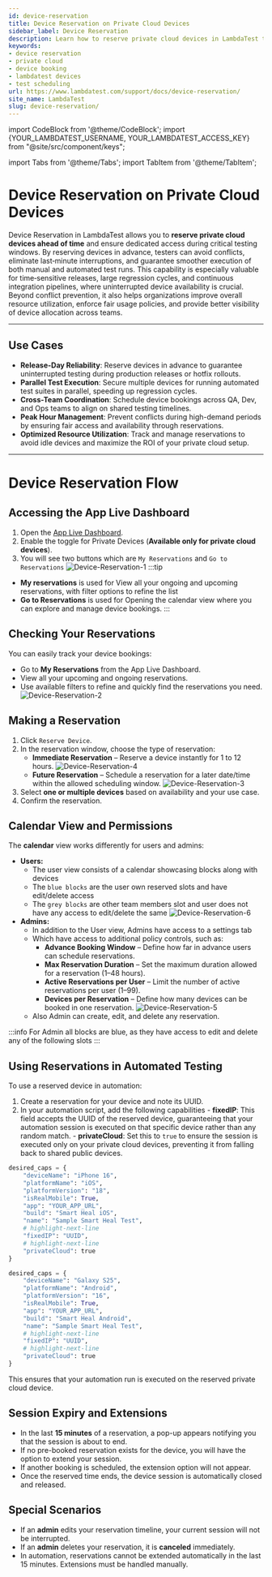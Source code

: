 ```yaml
---
id: device-reservation
title: Device Reservation on Private Cloud Devices
sidebar_label: Device Reservation
description: Learn how to reserve private cloud devices in LambdaTest to ensure uninterrupted testing, fair access, and conflict-free usage across your team.
keywords: 
- device reservation
- private cloud
- device booking
- lambdatest devices
- test scheduling
url: https://www.lambdatest.com/support/docs/device-reservation/
site_name: LambdaTest
slug: device-reservation/
---
```

import CodeBlock from '@theme/CodeBlock';
import {YOUR_LAMBDATEST_USERNAME, YOUR_LAMBDATEST_ACCESS_KEY} from "@site/src/component/keys";

import Tabs from '@theme/Tabs';
import TabItem from '@theme/TabItem';

<script type="application/ld+json"
      dangerouslySetInnerHTML={{ __html: JSON.stringify({
       "@context": "https://schema.org",
        "@type": "BreadcrumbList",
        "itemListElement": [{
          "@type": "ListItem",
          "position": 1,
          "name": "Home",
          "item": "https://www.lambdatest.com"
        },{
          "@type": "ListItem",
          "position": 2,
          "name": "Support",
          "item": "https://www.lambdatest.com/support/docs/"
        },{
          "@type": "ListItem",
          "position": 3,
          "name": "Python With Appium",
          "item": "https://www.lambdatest.com/support/docs/appium-python/"
        }]
      })
    }}
></script>

# Device Reservation on Private Cloud Devices

Device Reservation in LambdaTest allows you to **reserve private cloud devices ahead of time** and ensure dedicated access during critical testing windows. By reserving devices in advance, testers can avoid conflicts, eliminate last‑minute interruptions, and guarantee smoother execution of both manual and automated test runs. This capability is especially valuable for time‑sensitive releases, large regression cycles, and continuous integration pipelines, where uninterrupted device availability is crucial. Beyond conflict prevention, it also helps organizations improve overall resource utilization, enforce fair usage policies, and provide better visibility of device allocation across teams.

---

## Use Cases 

- **Release-Day Reliability**: Reserve devices in advance to guarantee uninterrupted testing during production releases or hotfix rollouts.  
- **Parallel Test Execution**: Secure multiple devices for running automated test suites in parallel, speeding up regression cycles.  
- **Cross-Team Coordination**: Schedule device bookings across QA, Dev, and Ops teams to align on shared testing timelines.  
- **Peak Hour Management**: Prevent conflicts during high-demand periods by ensuring fair access and availability through reservations.  
- **Optimized Resource Utilization**: Track and manage reservations to avoid idle devices and maximize the ROI of your private cloud setup.

---
# Device Reservation Flow 

## Accessing the App Live Dashboard
1. Open the [App Live Dashboard](https://applive.lambdatest.com/app).
2. Enable the toggle for Private Devices (**Available only for private cloud devices**).
3. You will see two buttons which are `My Reservations` and `Go to Reservations`
![Device-Reservation-1](../assets/images/real-device-app-testing/Device-Reservations/Device-Reservation1.png)
:::tip
- **My reservations** is used for View all your ongoing and upcoming reservations, with filter options to refine the list
- **Go to Reservations** is used for Opening the calendar view where you can explore and manage device bookings.
:::

## Checking Your Reservations

You can easily track your device bookings:
- Go to **My Reservations** from the App Live Dashboard.
- View all your upcoming and ongoing reservations.
- Use available filters to refine and quickly find the reservations you need.
![Device-Reservation-2](../assets/images/real-device-app-testing/Device-Reservations/.Device-Reservation2.png)

## Making a Reservation
1. Click `Reserve Device`.
2. In the reservation window, choose the type of reservation:
   - **Immediate Reservation** – Reserve a device instantly for 1 to 12 hours.
      ![Device-Reservation-4](../assets/images/real-device-app-testing/Device-Reservations/Device-Reservation4.png)
   - **Future Reservation** – Schedule a reservation for a later date/time within the allowed scheduling window.
   ![Device-Reservation-3](../assets/images/real-device-app-testing/Device-Reservations/Device-Reservation3.png)
3. Select **one or multiple devices** based on availability and your use case.
4. Confirm the reservation.

## Calendar View and Permissions
The **calendar** view works differently for users and admins:
- **Users:**
  - The user view consists of a calendar showcasing blocks along with devices
  - The `blue blocks` are the user own reserved slots and have edit/delete access
  - The `grey blocks` are other team members slot and user does not have any access to edit/delete the same
     ![Device-Reservation-6](../assets/images/real-device-app-testing/Device-Reservations/Device-reservations-User.png)
- **Admins:**
  - In addition to the User view, Admins have access to a settings tab
  - Which have access to additional policy controls, such as:
    - **Advance Booking Window** – Define how far in advance users can schedule reservations.
    - **Max Reservation Duration** – Set the maximum duration allowed for a reservation (1–48 hours).
    - **Active Reservations per User** – Limit the number of active reservations per user (1–99).
    - **Devices per Reservation** – Define how many devices can be booked in one reservation.
   ![Device-Reservation-5](../assets/images/real-device-app-testing/Device-Reservations/Device-Reservation5.png)
  - Also Admin can create, edit, and delete any reservation.

:::info
For Admin all blocks are blue, as they have access to edit and delete any of the following slots 
:::
## Using Reservations in Automated Testing

To use a reserved device in automation:
1. Create a reservation for your device and note its UUID.
2. In your automation script, add the following capabilities 
        - **fixedIP**: This field accepts the UUID of the reserved device, guaranteeing that your automation session is executed on that specific device rather than any random match.
        - **privateCloud**: Set this to `true` to ensure the session is executed only on your private cloud devices, preventing it from falling back to shared public devices.
<Tabs className="docs__val">
<TabItem value="ios" label="iOS" default>

```python
desired_caps = {
    "deviceName": "iPhone 16",
    "platformName": "iOS",
    "platformVersion": "18",
    "isRealMobile": True,
    "app": "YOUR_APP_URL",
    "build": "Smart Heal iOS",
    "name": "Sample Smart Heal Test",
    # highlight-next-line
    "fixedIP": "UUID",
    # highlight-next-line
    "privateCloud": true
}
```

</TabItem>

<TabItem value="android" label="Android" default>

```python
desired_caps = {
    "deviceName": "Galaxy S25",
    "platformName": "Android",
    "platformVersion": "16",
    "isRealMobile": True,
    "app": "YOUR_APP_URL",
    "build": "Smart Heal Android",
    "name": "Sample Smart Heal Test",
    # highlight-next-line
    "fixedIP": "UUID",
    # highlight-next-line
    "privateCloud": true
}
```

</TabItem>
</Tabs>
This ensures that your automation run is executed on the reserved private cloud device.

## Session Expiry and Extensions
- In the last **15 minutes** of a reservation, a pop-up appears notifying you that the session is about to end.
- If no pre-booked reservation exists for the device, you will have the option to extend your session.
- If another booking is scheduled, the extension option will not appear.
- Once the reserved time ends, the device session is automatically closed and released.

## Special Scenarios
- If an **admin** edits your reservation timeline, your current session will not be interrupted.
- If an **admin** deletes your reservation, it is **canceled** immediately.
- In automation, reservations cannot be extended automatically in the last 15 minutes. Extensions must be handled manually.

